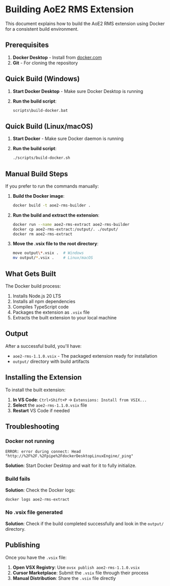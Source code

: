 # Building AoE2 RMS Extension

This document explains how to build the AoE2 RMS extension using Docker for a consistent build environment.

## Prerequisites

1. **Docker Desktop** - Install from [docker.com](https://www.docker.com/products/docker-desktop/)
2. **Git** - For cloning the repository

## Quick Build (Windows)

1. **Start Docker Desktop** - Make sure Docker Desktop is running
2. **Run the build script**:

   ```cmd
   scripts\build-docker.bat
   ```

## Quick Build (Linux/macOS)

1. **Start Docker** - Make sure Docker daemon is running
2. **Run the build script**:

   ```bash
   ./scripts/build-docker.sh
   ```

## Manual Build Steps

If you prefer to run the commands manually:

1. **Build the Docker image**:

   ```bash
   docker build -t aoe2-rms-builder .
   ```

2. **Run the build and extract the extension**:

   ```bash
   docker run --name aoe2-rms-extract aoe2-rms-builder
   docker cp aoe2-rms-extract:/output/. ./output/
   docker rm aoe2-rms-extract
   ```

3. **Move the .vsix file to the root directory**:

   ```bash
   move output\*.vsix .  # Windows
   mv output/*.vsix .    # Linux/macOS
   ```

## What Gets Built

The Docker build process:

1. Installs Node.js 20 LTS
2. Installs all npm dependencies
3. Compiles TypeScript code
4. Packages the extension as `.vsix` file
5. Extracts the built extension to your local machine

## Output

After a successful build, you'll have:

- `aoe2-rms-1.1.0.vsix` - The packaged extension ready for installation
- `output/` directory with build artifacts

## Installing the Extension

To install the built extension:

1. **In VS Code**: `Ctrl+Shift+P` → `Extensions: Install from VSIX...`
2. **Select** the `aoe2-rms-1.1.0.vsix` file
3. **Restart** VS Code if needed

## Troubleshooting

### Docker not running

```
ERROR: error during connect: Head "http://%2F%2F.%2Fpipe%2FdockerDesktopLinuxEngine/_ping"
```
**Solution**: Start Docker Desktop and wait for it to fully initialize.

### Build fails

**Solution**: Check the Docker logs:

```bash
docker logs aoe2-rms-extract
```

### No .vsix file generated

**Solution**: Check if the build completed successfully and look in the `output/` directory.

## Publishing

Once you have the `.vsix` file:

1. **Open VSX Registry**: Use `ovsx publish aoe2-rms-1.1.0.vsix`
2. **Cursor Marketplace**: Submit the `.vsix` file through their process
3. **Manual Distribution**: Share the `.vsix` file directly
